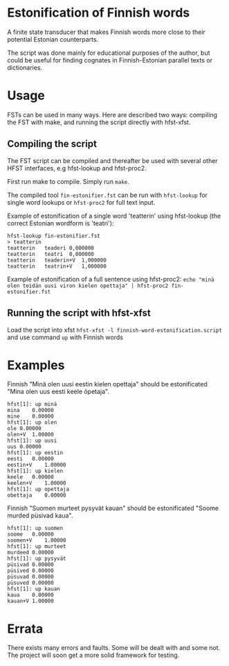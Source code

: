 # Estonification of Finnish words
A finite state transducer that makes Finnish words more close to their potential Estonian counterparts.

The script was done mainly for educational purposes of the author, but could be useful for finding cognates in Finnish-Estonian parallel texts or dictionaries.

# Usage
FSTs can be used in many ways. Here are described two ways: compiling the FST with make, and running the script directly with hfst-xfst.

## Compiling the script
The FST script can be compiled and thereafter be used with several other HFST interfaces, e.g hfst-lookup and hfst-proc2.

First run make to compile. Simply run ```make```.

The compiled tool ```fin-estonifier.fst``` can be run with ```hfst-lookup``` for single word lookups or ```hfst-proc2``` for full text input.

Example of estonification of a single word 'teatterin' using hfst-lookup (the correct Estonian wordform is 'teatri'):
```
hfst-lookup fin-estonifier.fst
> teatterin
teatterin	teaderi	0,000000
teatterin	teatri	0,000000
teatterin	teaderin+V	1,000000
teatterin	teatrin+V	1,000000
```

Example of estonification of a full sentence using hfst-proc2:
```echo "minä olen teidän uusi viron kielen opettaja" | hfst-proc2 fin-estonifier.fst```


## Running the script with hfst-xfst
Load the script into xfst ```hfst-xfst -l finnish-word-estonification.script```
and use command ```up``` with Finnish words

# Examples
Finnish "Minä olen uusi eestin kielen opettaja" should be estonificated "Mina olen uus eesti keele õpetaja".
```
hfst[1]: up minä
mina	0.00000
mine	0.00000
hfst[1]: up olen
ole	0.00000
olen+V	1.00000
hfst[1]: up uusi
uus	0.00000
hfst[1]: up eestin
eesti	0.00000
eestin+V	1.00000
hfst[1]: up kielen
keele	0.00000
keelen+V	1.00000
hfst[1]: up opettaja
obettaja	0.00000
```

Finnish "Suomen murteet pysyvät kauan" should be estonificated "Soome murded püsivad kaua".
```
hfst[1]: up suomen
soome	0.00000
soomen+V	1.00000
hfst[1]: up murteet
murdeed	0.00000
hfst[1]: up pysyvät
püsivad	0.00000
püsived	0.00000
püsuvad	0.00000
püsuved	0.00000
hfst[1]: up kauan
kaua	0.00000
kauan+V	1.00000
```

# Errata
There exists many errors and faults. Some will be dealt with and some not. The project will soon get a more solid framework for testing.
